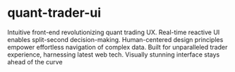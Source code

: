 # quant-trader-ui
Intuitive front-end revolutionizing quant trading UX. Real-time reactive UI enables split-second decision-making. Human-centered design principles empower effortless navigation of complex data. Built for unparalleled trader experience, harnessing latest web tech. Visually stunning interface stays ahead of the curve
